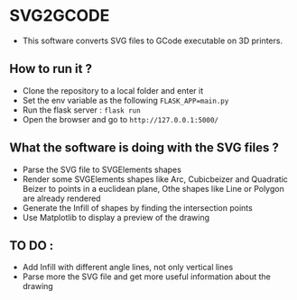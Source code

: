 # SVG2GCODE
- This software converts SVG files to GCode executable on 3D printers. 

## How to run it ? 
- Clone the repository to a local folder and enter it 
- Set the env variable as the following ```FLASK_APP=main.py```
- Run the flask server : ```flask run```
- Open the browser and go to ```http://127.0.0.1:5000/```

## What the software is doing with the SVG  files ?
- Parse the SVG file to SVGElements shapes
- Render some SVGElements shapes like Arc, Cubicbeizer and Quadratic Beizer to points in a euclidean plane, Othe shapes like Line or Polygon are already rendered
- Generate the Infill of shapes by finding the intersection points
- Use Matplotlib to display a preview of the drawing

## TO DO : 
- Add Infill with different angle lines, not only vertical lines
- Parse more the SVG file and get more useful information about the drawing
